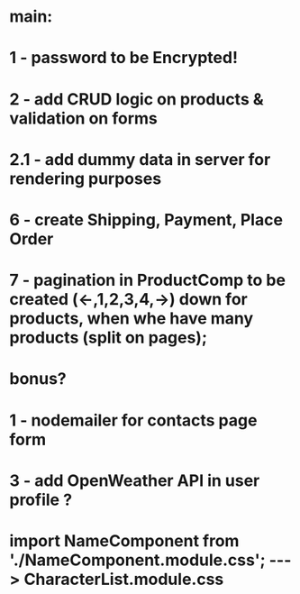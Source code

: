 # main:

# 1 - password to be Encrypted!

# 2 - add CRUD logic on products & validation on forms
# 2.1 - add dummy data in server for rendering purposes


# 6 - create Shipping, Payment, Place Order 
# 7 - pagination in ProductComp to be created (<-,1,2,3,4,->) down for products, when whe have many products (split on pages);


# bonus?
# 1 - nodemailer for contacts page form 
# 3 - add OpenWeather API in user profile ?

# import NameComponent from './NameComponent.module.css';   --->  CharacterList.module.css